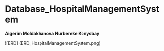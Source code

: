 # Database_HospitalManagementSystem
**Aigerim Moldakhanova  Nurbereke Konysbay**


![ERD] (ERD_HospitalManagementSystem.png)
